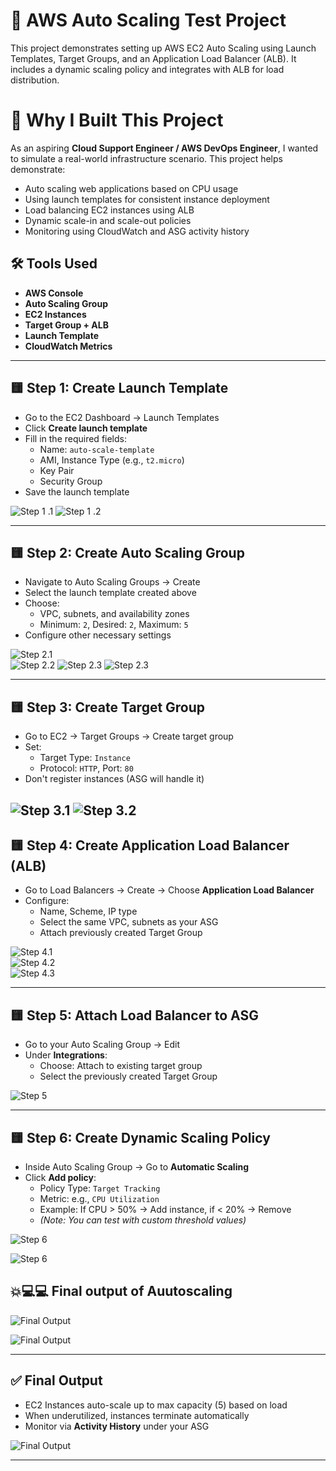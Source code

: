
# 📘 AWS Auto Scaling Test Project

This project demonstrates setting up AWS EC2 Auto Scaling using Launch Templates, Target Groups, and an Application Load Balancer (ALB). It includes a dynamic scaling policy and integrates with ALB for load distribution.

# 🎯 Why I Built This Project

As an aspiring **Cloud Support Engineer / AWS DevOps Engineer**, I wanted to simulate a real-world infrastructure scenario. This project helps demonstrate:

- Auto scaling web applications based on CPU usage
- Using launch templates for consistent instance deployment
- Load balancing EC2 instances using ALB
- Dynamic scale-in and scale-out policies
- Monitoring using CloudWatch and ASG activity history

## 🛠️ Tools Used

- **AWS Console**
- **Auto Scaling Group**
- **EC2 Instances**
- **Target Group + ALB**
- **Launch Template**
- **CloudWatch Metrics**
---

## 🟨 Step 1: Create Launch Template

- Go to the EC2 Dashboard → Launch Templates
- Click **Create launch template**
- Fill in the required fields:
  - Name: `auto-scale-template`
  - AMI, Instance Type (e.g., `t2.micro`)
  - Key Pair
  - Security Group
- Save the launch template


![Step 1 .1 ](./Screenshot/Launch-Template-Creation.png)
![Step 1 .2 ](./Screenshot/Launch-Template-Dashboard.png)

---

## 🟨 Step 2: Create Auto Scaling Group

- Navigate to Auto Scaling Groups → Create
- Select the launch template created above
- Choose:
  - VPC, subnets, and availability zones
  - Minimum: `2`, Desired: `2`, Maximum: `5`
- Configure other necessary settings

![Step 2.1](./Screenshot/Create-AutoScaling-Group.png)  
![Step 2.2](./Screenshot/AutoScaling-Select-vpc-AZ.png)
![Step 2.3](./Screenshot/AutoScaling-Set-desire-Capacity.png)
![Step 2.3](./Screenshot/AutoScaling-dashboard.png)

---

## 🟨 Step 3: Create Target Group

- Go to EC2 → Target Groups → Create target group
- Set:
  - Target Type: `Instance`
  - Protocol: `HTTP`, Port: `80`
- Don't register instances (ASG will handle it)

![Step 3.1](./Screenshot/Creating-TargetGroup.png)
![Step 3.2](./Screenshot/Targetgroup-Dashboard.png)
---

## 🟨 Step 4: Create Application Load Balancer (ALB)

- Go to Load Balancers → Create → Choose **Application Load Balancer**
- Configure:
  - Name, Scheme, IP type
  - Select the same VPC, subnets as your ASG
  - Attach previously created Target Group

![Step 4.1](./Screenshot/Create-Load-Balancer.png)  
![Step 4.2](./Screenshot/Loadbalancer-Select-AZ-SG.png)  
![Step 4.3](./Screenshot/Loadbalancer-select-targetgroup.png)

---

## 🟨 Step 5: Attach Load Balancer to ASG

- Go to your Auto Scaling Group → Edit
- Under **Integrations**:
  - Choose: Attach to existing target group
  - Select the previously created Target Group

![Step 5](./Screenshot/AutoScaling-integrate-targetgroup(loadblancer).png)

---

## 🟨 Step 6: Create Dynamic Scaling Policy

- Inside Auto Scaling Group → Go to **Automatic Scaling**
- Click **Add policy**:
  - Policy Type: `Target Tracking`
  - Metric: e.g., `CPU Utilization`
  - Example: If CPU > 50% → Add instance, if < 20% → Remove
  - *(Note: You can test with custom threshold values)*

![Step 6](./Screenshot/AutoScaling-DynamicPolicy.png)


![Step 6](./Screenshot/AutoScaling-min-capacity-instance.png)



## 💥💻💻 Final output of Auutoscaling

![Final Output ](./Screenshot/AutoScaling-Activity-History.png)

![Final Output ](./Screenshot/Final-Output-AutoScaling.png)





---

## ✅ Final Output

- EC2 Instances auto-scale up to max capacity (5) based on load
- When underutilized, instances terminate automatically
- Monitor via **Activity History** under your ASG

![Final Output](./Screenshot/Image%2010.png)

---



